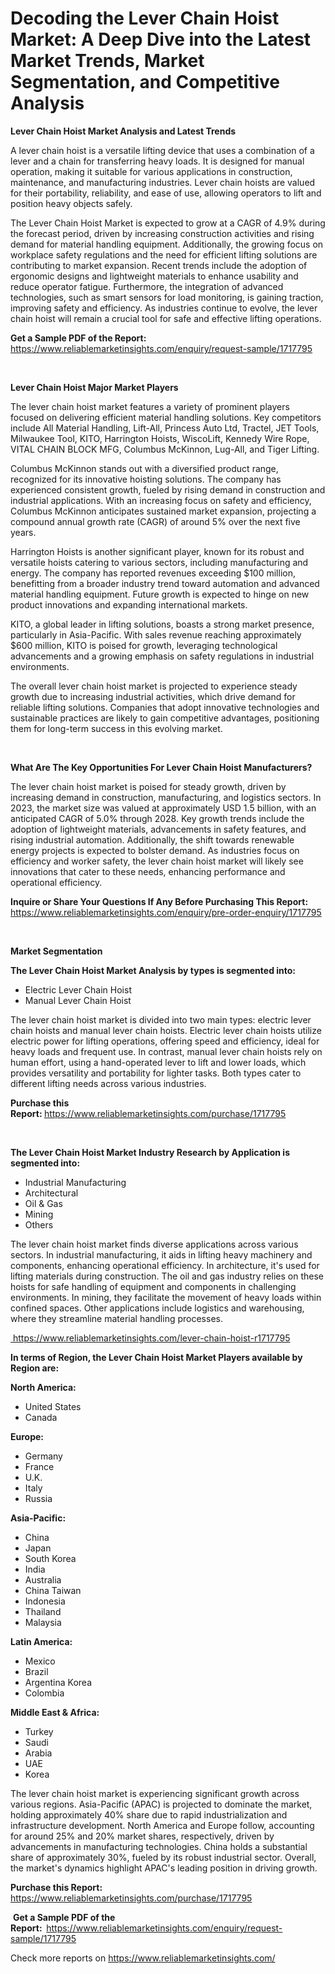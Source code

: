 <p><h1>Decoding the Lever Chain Hoist Market: A Deep Dive into the Latest Market Trends, Market Segmentation, and Competitive Analysis</h1></p><p><strong>Lever Chain Hoist Market Analysis and Latest Trends</strong></p>
<p><p>A lever chain hoist is a versatile lifting device that uses a combination of a lever and a chain for transferring heavy loads. It is designed for manual operation, making it suitable for various applications in construction, maintenance, and manufacturing industries. Lever chain hoists are valued for their portability, reliability, and ease of use, allowing operators to lift and position heavy objects safely.</p><p>The Lever Chain Hoist Market is expected to grow at a CAGR of 4.9% during the forecast period, driven by increasing construction activities and rising demand for material handling equipment. Additionally, the growing focus on workplace safety regulations and the need for efficient lifting solutions are contributing to market expansion. Recent trends include the adoption of ergonomic designs and lightweight materials to enhance usability and reduce operator fatigue. Furthermore, the integration of advanced technologies, such as smart sensors for load monitoring, is gaining traction, improving safety and efficiency. As industries continue to evolve, the lever chain hoist will remain a crucial tool for safe and effective lifting operations.</p></p>
<p><strong>Get a Sample PDF of the Report:&nbsp;</strong> <a href="https://www.reliablemarketinsights.com/enquiry/request-sample/1717795?utm_campaign=2441&utm_medium=2&utm_source=Github&utm_content=ia&utm_term=10042025&utm_id=lever-chain-hoist">https://www.reliablemarketinsights.com/enquiry/request-sample/1717795</a></p>
<p>&nbsp;</p>
<p><strong>Lever Chain Hoist Major Market Players</strong></p>
<p><p>The lever chain hoist market features a variety of prominent players focused on delivering efficient material handling solutions. Key competitors include All Material Handling, Lift-All, Princess Auto Ltd, Tractel, JET Tools, Milwaukee Tool, KITO, Harrington Hoists, WiscoLift, Kennedy Wire Rope, VITAL CHAIN BLOCK MFG, Columbus McKinnon, Lug-All, and Tiger Lifting. </p><p>Columbus McKinnon stands out with a diversified product range, recognized for its innovative hoisting solutions. The company has experienced consistent growth, fueled by rising demand in construction and industrial applications. With an increasing focus on safety and efficiency, Columbus McKinnon anticipates sustained market expansion, projecting a compound annual growth rate (CAGR) of around 5% over the next five years.</p><p>Harrington Hoists is another significant player, known for its robust and versatile hoists catering to various sectors, including manufacturing and energy. The company has reported revenues exceeding $100 million, benefitting from a broader industry trend toward automation and advanced material handling equipment. Future growth is expected to hinge on new product innovations and expanding international markets.</p><p>KITO, a global leader in lifting solutions, boasts a strong market presence, particularly in Asia-Pacific. With sales revenue reaching approximately $600 million, KITO is poised for growth, leveraging technological advancements and a growing emphasis on safety regulations in industrial environments.</p><p>The overall lever chain hoist market is projected to experience steady growth due to increasing industrial activities, which drive demand for reliable lifting solutions. Companies that adopt innovative technologies and sustainable practices are likely to gain competitive advantages, positioning them for long-term success in this evolving market.</p></p>
<p>&nbsp;</p>
<p><strong>What Are The Key Opportunities For Lever Chain Hoist Manufacturers?</strong></p>
<p><p>The lever chain hoist market is poised for steady growth, driven by increasing demand in construction, manufacturing, and logistics sectors. In 2023, the market size was valued at approximately USD 1.5 billion, with an anticipated CAGR of 5.0% through 2028. Key growth trends include the adoption of lightweight materials, advancements in safety features, and rising industrial automation. Additionally, the shift towards renewable energy projects is expected to bolster demand. As industries focus on efficiency and worker safety, the lever chain hoist market will likely see innovations that cater to these needs, enhancing performance and operational efficiency.</p></p>
<p><strong>Inquire or Share Your Questions If Any Before Purchasing This Report:</strong> <a href="https://www.reliablemarketinsights.com/enquiry/pre-order-enquiry/1717795?utm_campaign=2441&utm_medium=2&utm_source=Github&utm_content=ia&utm_term=10042025&utm_id=lever-chain-hoist">https://www.reliablemarketinsights.com/enquiry/pre-order-enquiry/1717795</a></p>
<p>&nbsp;</p>
<p><strong>Market Segmentation</strong></p>
<p><strong>The Lever Chain Hoist Market Analysis by types is segmented into:</strong></p>
<p><ul><li>Electric Lever Chain Hoist</li><li>Manual Lever Chain Hoist</li></ul></p>
<p><p>The lever chain hoist market is divided into two main types: electric lever chain hoists and manual lever chain hoists. Electric lever chain hoists utilize electric power for lifting operations, offering speed and efficiency, ideal for heavy loads and frequent use. In contrast, manual lever chain hoists rely on human effort, using a hand-operated lever to lift and lower loads, which provides versatility and portability for lighter tasks. Both types cater to different lifting needs across various industries.</p></p>
<p><strong>Purchase this Report:&nbsp;</strong><a href="https://www.reliablemarketinsights.com/purchase/1717795?utm_campaign=2441&utm_medium=2&utm_source=Github&utm_content=ia&utm_term=10042025&utm_id=lever-chain-hoist">https://www.reliablemarketinsights.com/purchase/1717795</a></p>
<p>&nbsp;</p>
<p><strong>The Lever Chain Hoist Market Industry Research by Application is segmented into:</strong></p>
<p><ul><li>Industrial Manufacturing</li><li>Architectural</li><li>Oil & Gas</li><li>Mining</li><li>Others</li></ul></p>
<p><p>The lever chain hoist market finds diverse applications across various sectors. In industrial manufacturing, it aids in lifting heavy machinery and components, enhancing operational efficiency. In architecture, it's used for lifting materials during construction. The oil and gas industry relies on these hoists for safe handling of equipment and components in challenging environments. In mining, they facilitate the movement of heavy loads within confined spaces. Other applications include logistics and warehousing, where they streamline material handling processes.</p></p>
<p><a href="https://www.reliablemarketinsights.com/lever-chain-hoist-r1717795?utm_campaign=2441&utm_medium=2&utm_source=Github&utm_content=ia&utm_term=10042025&utm_id=lever-chain-hoist">&nbsp;https://www.reliablemarketinsights.com/lever-chain-hoist-r1717795</a></p>
<p><strong>In terms of Region, the Lever Chain Hoist Market Players available by Region are:</strong></p>
<p>
    <p> <strong> North America: </strong>
        <ul>
            <li>United States</li>
            <li>Canada</li>
        </ul>
        </p> 
    <p> <strong> Europe: </strong>
        <ul>
            <li>Germany</li>
            <li>France</li>
            <li>U.K.</li>
            <li>Italy</li>
            <li>Russia</li>
        </ul>
        </p> 
    <p> <strong> Asia-Pacific: </strong>
        <ul>
            <li>China</li>
            <li>Japan</li>
            <li>South Korea</li>
            <li>India</li>
            <li>Australia</li>
            <li>China Taiwan</li>
            <li>Indonesia</li>
            <li>Thailand</li>
            <li>Malaysia</li>
        </ul>
        </p> 
    <p> <strong> Latin America: </strong>
        <ul>
            <li>Mexico</li>
            <li>Brazil</li>
            <li>Argentina Korea</li>
            <li>Colombia</li>
        </ul>
        </p> 
    <p> <strong> Middle East & Africa: </strong>
        <ul>
            <li>Turkey</li>
            <li>Saudi</li>
            <li>Arabia</li>
            <li>UAE</li>
            <li>Korea</li>
        </ul>
    </p>
    </p>
<p><p>The lever chain hoist market is experiencing significant growth across various regions. Asia-Pacific (APAC) is projected to dominate the market, holding approximately 40% share due to rapid industrialization and infrastructure development. North America and Europe follow, accounting for around 25% and 20% market shares, respectively, driven by advancements in manufacturing technologies. China holds a substantial share of approximately 30%, fueled by its robust industrial sector. Overall, the market's dynamics highlight APAC's leading position in driving growth.</p></p>
<p><strong>Purchase this Report: </strong><a href="https://www.reliablemarketinsights.com/purchase/1717795?utm_campaign=2441&utm_medium=2&utm_source=Github&utm_content=ia&utm_term=10042025&utm_id=lever-chain-hoist">https://www.reliablemarketinsights.com/purchase/1717795</a></p>
<p>&nbsp;<strong>Get a Sample PDF of the Report:&nbsp;&nbsp;</strong><a href="https://www.reliablemarketinsights.com/enquiry/request-sample/1717795?utm_campaign=2441&utm_medium=2&utm_source=Github&utm_content=ia&utm_term=10042025&utm_id=lever-chain-hoist">https://www.reliablemarketinsights.com/enquiry/request-sample/1717795</a></p>
<p><strong></strong></p>
<p>Check more reports on <a href="https://www.reliablemarketinsights.com/?utm_campaign=2441&utm_medium=2&utm_source=Github&utm_content=ia&utm_term=10042025&utm_id=lever-chain-hoist">https://www.reliablemarketinsights.com/</a></p>